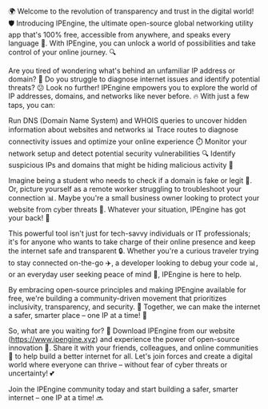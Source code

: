 🌍 Welcome to the revolution of transparency and trust in the digital world! 🛡️ Introducing IPEngine, the ultimate open-source global networking utility app that's 100% free, accessible from anywhere, and speaks every language 💬. With IPEngine, you can unlock a world of possibilities and take control of your online journey. 🔍

Are you tired of wondering what's behind an unfamiliar IP address or domain? 🤔 Do you struggle to diagnose internet issues and identify potential threats? 😕 Look no further! IPEngine empowers you to explore the world of IP addresses, domains, and networks like never before. 🔥 With just a few taps, you can:

Run DNS (Domain Name System) and WHOIS queries to uncover hidden information about websites and networks 📊
 Trace routes to diagnose connectivity issues and optimize your online experience ⏱️
 Monitor your network setup and detect potential security vulnerabilities 🔍
 Identify suspicious IPs and domains that might be hiding malicious activity 👮

Imagine being a student who needs to check if a domain is fake or legit 💸. Or, picture yourself as a remote worker struggling to troubleshoot your connection 📊. Maybe you're a small business owner looking to protect your website from cyber threats 💼. Whatever your situation, IPEngine has got your back! 🤝

This powerful tool isn't just for tech-savvy individuals or IT professionals; it's for anyone who wants to take charge of their online presence and keep the internet safe and transparent 🔒. Whether you're a curious traveler trying to stay connected on-the-go ✈️, a developer looking to debug your code 📊, or an everyday user seeking peace of mind 🙏, IPEngine is here to help.

By embracing open-source principles and making IPEngine available for free, we're building a community-driven movement that prioritizes inclusivity, transparency, and security. 💪 Together, we can make the internet a safer, smarter place – one IP at a time! 🚀

So, what are you waiting for? 👀 Download IPEngine from our website (https://www.ipengine.xyz) and experience the power of open-source innovation 🔧. Share it with your friends, colleagues, and online communities 🤝 to help build a better internet for all. Let's join forces and create a digital world where everyone can thrive – without fear of cyber threats or uncertainty! 💕

Join the IPEngine community today and start building a safer, smarter internet – one IP at a time! 🔜